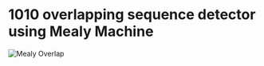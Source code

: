 # 1010  overlapping sequence detector using Mealy Machine
![Mealy Overlap](https://github.com/VenuPabbuleti/IMPLEMENTATION-OF-FINITE-STATE-MACHINES-BY-SEQUENCE-DETECTORS-USING-VERILOG/assets/117000362/2f1839e5-fcb8-44fd-953a-c4e5a0c7e371)
